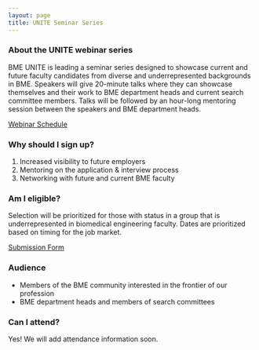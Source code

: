 ```yaml
---
layout: page
title: UNITE Seminar Series
---
```


### About the UNITE webinar series

BME UNITE is leading a seminar series designed to showcase current and future faculty candidates from diverse and underrepresented backgrounds in BME. Speakers will give 20-minute talks where they can showcase themselves and their work to BME department heads and current search committee members. Talks will be followed by an hour-long mentoring session between the speakers and BME department heads.

<a href="/seminar-schedule/" class="button">Webinar Schedule</a>

### Why should I sign up?

1. Increased visibility to future employers
2. Mentoring on the application & interview process
3. Networking with future and current BME faculty

### Am I eligible?

Selection will be prioritized for those with status in a group that is underrepresented in biomedical engineering faculty. Dates are prioritized based on timing for the job market.

<a href="https://forms.gle/sreDenkBTgLL154g9" class="button">Submission Form</a>

### Audience

- Members of the BME community interested in the frontier of our profession
- BME department heads and members of search committees

### Can I attend?

Yes! We will add attendance information soon.
